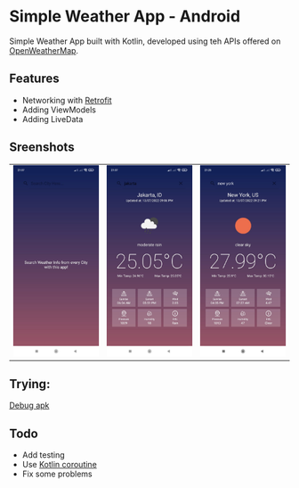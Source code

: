 # Simple Weather App - Android

Simple Weather App built with Kotlin, developed using teh APIs offered on [OpenWeatherMap](https://openweathermap.org/api).

## Features

- Networking with [Retrofit](https://square.github.io/retrofit/)
- Adding ViewModels
- Adding LiveData

## Sreenshots
|  |  |   |
| :---:                              | :---:                             | :---:                              |
| ![](1.jpeg)  | ![](2.jpeg) | ![](3.jpeg)  |

## Trying:

  [Debug apk](https://github.com/fakhrirasyids/WeatherApp-Kotlin/blob/master/app-debug.apk)

## Todo
- Add testing
- Use [Kotlin coroutine](https://github.com/Kotlin/kotlinx.coroutines)
- Fix some problems
